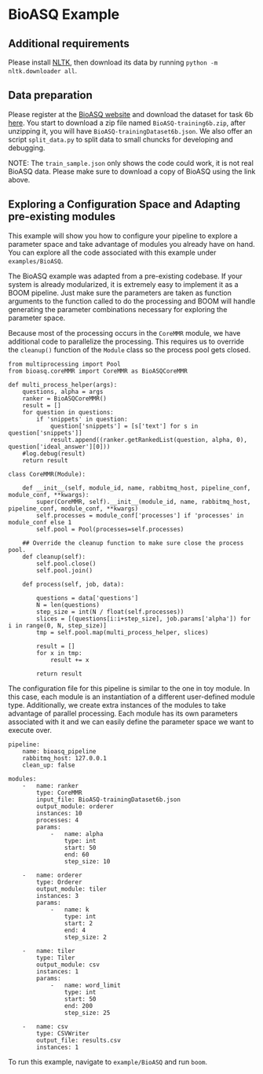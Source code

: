 # BioASQ Example

## Additional requirements
Please install [NLTK](https://www.nltk.org/), then download its data by running `python -m nltk.downloader all`.

## Data preparation
Please register at the [BioASQ website](http://participants-area.bioasq.org/) and download the dataset for task 6b [here](http://participants-area.bioasq.org/accounts/login/?next=/Tasks/6b/trainingDataset/). You start to download a zip file named `BioASQ-training6b.zip`, after unzipping it, you will have `BioASQ-trainingDataset6b.json`.
We also offer an script `split_data.py` to split data to small chuncks for developing and debugging.

NOTE: The `train_sample.json` only shows the code could work, it is not real BioASQ data.
Please make sure to download a copy of BioASQ using the link above.


## Exploring a Configuration Space and Adapting pre-existing modules

This example will show you how to configure your pipeline to explore a parameter space and take advantage of modules you already have on hand. You can explore all the code associated with this example under `examples/BioASQ`.

The BioASQ example was adapted from a pre-existing codebase.
If your system is already modularized, it is extremely easy to implement it as a BOOM pipeline.
Just make sure the parameters are taken as function arguments to the function called to do the processing and BOOM will handle generating the parameter combinations necessary for exploring the parameter space.

Because most of the processing occurs in the `CoreMMR` module, we have additional code to parallelize the processing. This requires us to override the `cleanup()` function of the `Module` class so the process pool gets closed.

```
from multiprocessing import Pool
from bioasq.coreMMR import CoreMMR as BioASQCoreMMR

def multi_process_helper(args):
    questions, alpha = args
    ranker = BioASQCoreMMR()
    result = []
    for question in questions:
        if 'snippets' in question:
            question['snippets'] = [s['text'] for s in question['snippets']]
            result.append((ranker.getRankedList(question, alpha, 0), question['ideal_answer'][0]))
    #log.debug(result)
    return result

class CoreMMR(Module):

    def __init__(self, module_id, name, rabbitmq_host, pipeline_conf, module_conf, **kwargs):
        super(CoreMMR, self).__init__(module_id, name, rabbitmq_host, pipeline_conf, module_conf, **kwargs)
        self.processes = module_conf['processes'] if 'processes' in module_conf else 1
        self.pool = Pool(processes=self.processes)

    ## Override the cleanup function to make sure close the process pool.
    def cleanup(self):
        self.pool.close()
        self.pool.join()

    def process(self, job, data):

        questions = data['questions']
        N = len(questions)
        step_size = int(N / float(self.processes))
        slices = [(questions[i:i+step_size], job.params['alpha']) for i in range(0, N, step_size)]
        tmp = self.pool.map(multi_process_helper, slices)

        result = []
        for x in tmp:
            result += x

        return result
```

The configuration file for this pipeline is similar to the one in toy module. In this case, each module is an instantiation of a different user-defined module type. Additionally, we create extra instances of the modules to take advantage of parallel processing. Each module has its own parameters associated with it and we can easily define the parameter space we want to execute over.

```
pipeline:
    name: bioasq_pipeline
    rabbitmq_host: 127.0.0.1
    clean_up: false

modules:
    -   name: ranker
        type: CoreMMR
        input_file: BioASQ-trainingDataset6b.json
        output_module: orderer
        instances: 10
        processes: 4
        params:
            -   name: alpha
                type: int
                start: 50
                end: 60
                step_size: 10

    -   name: orderer
        type: Orderer
        output_module: tiler
        instances: 3
        params:
            -   name: k
                type: int
                start: 2
                end: 4
                step_size: 2

    -   name: tiler
        type: Tiler
        output_module: csv
        instances: 1
        params:
            -   name: word_limit
                type: int
                start: 50
                end: 200
                step_size: 25

    -   name: csv
        type: CSVWriter
        output_file: results.csv
        instances: 1
```
To run this example, navigate to `example/BioASQ` and run `boom`.
